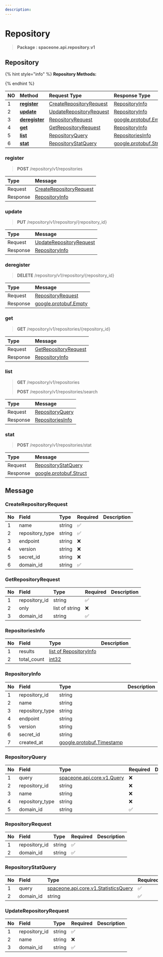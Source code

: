 ```yaml
---
description:  
---
```

# Repository

>  **Package : spaceone.api.repository.v1**

## Repository

{% hint style="info" %}
**Repository Methods:**

{%  endhint %}


| NO |  Method | Request Type | Response Type | Description |
| :--- | :--- | :--- | :--- | :--- |
| 1 | [**register**](repository.md#register)|   [CreateRepositoryRequest](repository.md#createrepositoryrequest) |   [RepositoryInfo](repository.md#repositoryinfo) |  |
| 2 | [**update**](repository.md#update)|   [UpdateRepositoryRequest](repository.md#updaterepositoryrequest) |   [RepositoryInfo](repository.md#repositoryinfo) |  |
| 3 | [**deregister**](repository.md#deregister)|   [RepositoryRequest](repository.md#repositoryrequest) |  [google.protobuf.Empty](https://github.com/protocolbuffers/protobuf/blob/master/src/google/protobuf/empty.proto)|  |
| 4 | [**get**](repository.md#get)|   [GetRepositoryRequest](repository.md#getrepositoryrequest) |   [RepositoryInfo](repository.md#repositoryinfo) |  |
| 5 | [**list**](repository.md#list)|   [RepositoryQuery](repository.md#repositoryquery) |   [RepositoriesInfo](repository.md#repositoriesinfo) |  |
| 6 | [**stat**](repository.md#stat)|   [RepositoryStatQuery](repository.md#repositorystatquery) |  [google.protobuf.Struct](https://github.com/protocolbuffers/protobuf/blob/master/src/google/protobuf/struct.proto)|  | 
 

 
### register
> **POST** /repository/v1/repositories
>


| Type | Message |
| :--- | :--- |
| Request | [CreateRepositoryRequest](repository.md#createrepositoryrequest) |
| Response |  [RepositoryInfo](repository.md#repositoryinfo)  |
 
 

 
### update
> **PUT** /repository/v1/repository/{repository_id}
>


| Type | Message |
| :--- | :--- |
| Request | [UpdateRepositoryRequest](repository.md#updaterepositoryrequest) |
| Response |  [RepositoryInfo](repository.md#repositoryinfo)  |
 
 

 
### deregister
> **DELETE** /repository/v1/repository/{repository_id}
>


| Type | Message |
| :--- | :--- |
| Request | [RepositoryRequest](repository.md#repositoryrequest) |
| Response | [google.protobuf.Empty](https://github.com/protocolbuffers/protobuf/blob/master/src/google/protobuf/empty.proto) |
 
 

 
### get
> **GET** /repository/v1/repositories/{repository_id}
>


| Type | Message |
| :--- | :--- |
| Request | [GetRepositoryRequest](repository.md#getrepositoryrequest) |
| Response |  [RepositoryInfo](repository.md#repositoryinfo)  |
 
 

 
### list
> **GET** /repository/v1/repositories
>
> **POST** /repository/v1/repositories/search



| Type | Message |
| :--- | :--- |
| Request | [RepositoryQuery](repository.md#repositoryquery) |
| Response |  [RepositoriesInfo](repository.md#repositoriesinfo)  |
 
 

 
### stat
> **POST** /repository/v1/repositories/stat
>


| Type | Message |
| :--- | :--- |
| Request | [RepositoryStatQuery](repository.md#repositorystatquery) |
| Response | [google.protobuf.Struct](https://github.com/protocolbuffers/protobuf/blob/master/src/google/protobuf/struct.proto) |


## 

## Message

### CreateRepositoryRequest
| No | Field | Type | Required | Description |
| :--- | :--- | :--- | :--- | :--- |
| 1 | name |string|✅| |
| 2 | repository_type |string|✅| |
| 3 | endpoint |string|❌| |
| 4 | version |string|❌| |
| 5 | secret_id |string|❌| |
| 6 | domain_id |string|✅| |

### GetRepositoryRequest
| No | Field | Type | Required | Description |
| :--- | :--- | :--- | :--- | :--- |
| 1 | repository_id |string|✅| |
| 2 | only |list of string|❌| |
| 3 | domain_id |string|✅| |

### RepositoriesInfo
| No | Field | Type |  Description |
| :--- | :--- | :--- | :--- |
| 1 | results |[list of RepositoryInfo](repository.md#repositoryinfo) | |
| 2 | total_count |[int32](https://github.com/protocolbuffers/protobuf/blob/master/src/google/protobuf/type.proto) | |

### RepositoryInfo
| No | Field | Type |  Description |
| :--- | :--- | :--- | :--- |
| 1 | repository_id |string | |
| 2 | name |string | |
| 3 | repository_type |string | |
| 4 | endpoint |string | |
| 5 | version |string | |
| 6 | secret_id |string | |
| 7 | created_at |[google.protobuf.Timestamp](https://github.com/protocolbuffers/protobuf/blob/master/src/google/protobuf/timestamp.proto) | |

### RepositoryQuery
| No | Field | Type | Required | Description |
| :--- | :--- | :--- | :--- | :--- |
| 1 | query |[spaceone.api.core.v1.Query](https://spaceone-dev.gitbook.io/api-reference/common-v1/search-query)|❌| |
| 2 | repository_id |string|❌| |
| 3 | name |string|❌| |
| 4 | repository_type |string|❌| |
| 5 | domain_id |string|✅| |

### RepositoryRequest
| No | Field | Type | Required | Description |
| :--- | :--- | :--- | :--- | :--- |
| 1 | repository_id |string|✅| |
| 2 | domain_id |string|✅| |

### RepositoryStatQuery
| No | Field | Type | Required | Description |
| :--- | :--- | :--- | :--- | :--- |
| 1 | query |[spaceone.api.core.v1.StatisticsQuery](https://spaceone-dev.gitbook.io/api-reference/common-v1/statistics-query)|✅| |
| 2 | domain_id |string|✅| |

### UpdateRepositoryRequest
| No | Field | Type | Required | Description |
| :--- | :--- | :--- | :--- | :--- |
| 1 | repository_id |string|✅| |
| 2 | name |string|❌| |
| 3 | domain_id |string|✅| |
